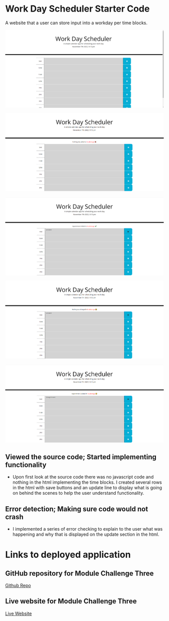 # Work Day Scheduler Starter Code

A website that a user can store input into a workday per time blocks.

![This is a screenshot showing what you would see upon first visiting the website.](./assets/images/loadscreen.png)

![This is a screenshot showing what happens after you click the save icon with no text entry in the time block.](./assets/images/nothingwasadded.png)

![This is a screenshot showing what happens after you click the save icon with a text entry in the time block.](./assets/images/addevent.png)

![This is a screenshot showing what happens after you click the save icon with the same text entry in the time block as in the localstorage.](./assets/images/eventexists.png)

![This is a screenshot showing what happens after you click the save icon with a different text entry in the time block as in the localstorage.](./assets/images/eventupdated.png)

## Viewed the source code; Started implementing functionality

* Upon first look at the source code there was no javascript code and nothing in the html implementing the time blocks. I created several rows in the html with save buttons and an update line to display what is going on behind the scenes to help the user understand functionality.

## Error detection; Making sure code would not crash

* I implemented a series of error checking to explain to the user what was happening and why that is displayed on the update section in the html.

# Links to deployed application

## GitHub repository for Module Challenge Three
[Github Repo](https://github.com/Quaz711/WorkDayScheduler)


## Live website for Module Challenge Three
[Live Website](https://quaz711.github.io/WorkDayScheduler/)